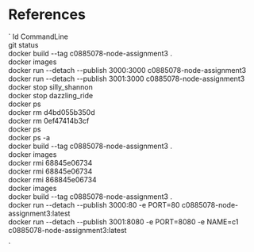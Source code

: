 # References
`
Id CommandLine                                                                                                              
git status                                                                         
docker build --tag c0885078-node-assignment3 .                                                                           
docker images                                                                                                            
docker run --detach --publish 3000:3000 c0885078-node-assignment3                                                        
docker run --detach --publish 3001:3000 c0885078-node-assignment3                                                         
docker stop silly_shannon                                                                                                
docker stop dazzling_ride                                                                                                
docker ps                                                                                                                
docker rm d4bd055b350d                                                                                                   
docker rm 0ef47414b3cf                                                                                                   
docker ps                                                                                                                
docker ps -a                                                                                                             
docker build --tag c0885078-node-assignment3 .                                                                           
docker images                                                                                                            
docker rmi 68845e06734                                                                                                   
docker rmi 68845e06734                                                                                                   
docker rmi 868845e06734                                                                                                  
docker images                                                                                                                                                                                                                                                                                                        
docker build --tag c0885078-node-assignment3 .                                                                           
docker run --detach --publish 3000:80 -e PORT=80 c0885078-node-assignment3:latest                                        
docker run --detach --publish 3001:8080 -e PORT=8080 -e NAME=c1 c0885078-node-assignment3:latest


`
